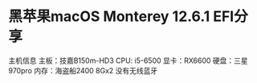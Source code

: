 # 黑苹果macOS Monterey 12.6.1 EFI分享

主机信息
主板：技嘉B150m-HD3
CPU: i5-6500
显卡：RX6600
硬盘：三星970pro
内存：海盗船2400 8Gx2 
没有无线蓝牙
